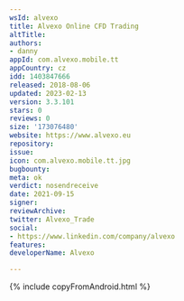 ```yaml
---
wsId: alvexo
title: Alvexo Online CFD Trading
altTitle: 
authors:
- danny
appId: com.alvexo.mobile.tt
appCountry: cz
idd: 1403847666
released: 2018-08-06
updated: 2023-02-13
version: 3.3.101
stars: 0
reviews: 0
size: '173076480'
website: https://www.alvexo.eu
repository: 
issue: 
icon: com.alvexo.mobile.tt.jpg
bugbounty: 
meta: ok
verdict: nosendreceive
date: 2021-09-15
signer: 
reviewArchive: 
twitter: Alvexo_Trade
social:
- https://www.linkedin.com/company/alvexo
features: 
developerName: Alvexo

---
```


{% include copyFromAndroid.html %}